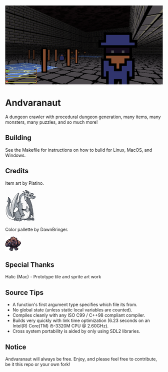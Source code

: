 ![](art/screenshots/2018-02-17-143059_600x300_scrot.png)

# Andvaranaut

A dungeon crawler with procedural dungeon generation, many items, many monsters, many puzzles, and so much more!

## Building

See the Makefile for instructions on how to bulid for Linux, MacOS, and Windows.

## Credits

Item art by Platino.

![](art/screenshots/platino.png)

Color pallette by DawnBringer.

![](art/screenshots/bigfoot_v3.png)

## Special Thanks

Halic (Mac) - Prototype tile and sprite art work

## Source Tips
* A function's first argument type specifies which file its from.
* No global state (unless static local variables are counted).
* Compiles cleanly with any ISO C99 / C++98 compliant compiler.
* Builds very quickly with link time optimization (6.23 seconds on an Intel(R) Core(TM) i5-3320M CPU @ 2.60GHz).
* Cross system portability is aided by only using SDL2 libraries.

## Notice

Andvaranaut will always be free. Enjoy, and please feel free to contribute, be it this repo or your own fork!
